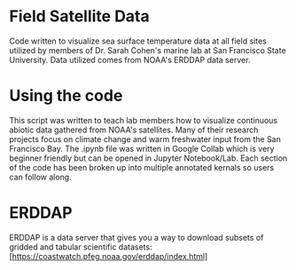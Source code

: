 # Field Satellite Data
Code written to visualize sea surface temperature data at all field sites utilized by members of Dr. Sarah Cohen's marine lab at San Francisco State University. Data utilized comes from NOAA's ERDDAP data server.

# Using the code
This script was written to teach lab members how to visualize continuous abiotic data gathered from NOAA's satellites. Many of their research projects focus on climate change and warm freshwater input from the San Francisco Bay. The .ipynb file was written in Google Collab which is very beginner friendly but can be opened in Jupyter Notebook/Lab. Each section of the code has been broken up into multiple annotated kernals so users can follow along.

# ERDDAP
ERDDAP is a data server that gives you a way to download subsets of gridded and tabular scientific datasets: [https://coastwatch.pfeg.noaa.gov/erddap/index.html]
